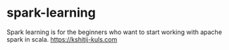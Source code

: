 # spark-learning
Spark learning is for the beginners who want to start working with apache spark in scala.
https://kshitij-kuls.com
